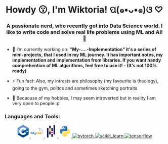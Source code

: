 <h1 align="center">Howdy 😗, I'm Wiktoria! ପ(๑•ᴗ•๑)ଓ ♡</h1>
<h3 align="center">A passionate nerd, who recently got into Data Science world. I like to write code and solve real life problems using ML and AI! 🥞</h3>

- 🔭 I’m currently working on: **"My-....-Implementation" it's a series of mini-projects, that I used in my ML journey. It has important notes, my implementation and implementation from libraries. If you want handy comprehention of ML algorithms, feel free to use it! - (It's not 100% ready)**

- ⚡ Fun fact: Also, my intrests are philosophy (my favourite is theology), going to the gym, politcs and sometimes sketching portraits

- 🚨 Becaouse of my hobbies, I may seem introverted but in reality I am very open to people :p

<p align="left">
</p>

<h3 align="left">Languages and Tools:</h3>
<p align="center"> <a href="https://www.w3schools.com/cpp/" target="_blank" rel="noreferrer"> <img src="https://raw.githubusercontent.com/devicons/devicon/master/icons/cplusplus/cplusplus-original.svg" alt="cplusplus" width="40" height="40"/> </a> <a href="https://www.mysql.com/" target="_blank" rel="noreferrer"> <img src="https://raw.githubusercontent.com/devicons/devicon/master/icons/mysql/mysql-original-wordmark.svg" alt="mysql" width="40" height="40"/> </a> <a href="https://pandas.pydata.org/" target="_blank" rel="noreferrer"> <img src="https://raw.githubusercontent.com/devicons/devicon/2ae2a900d2f041da66e950e4d48052658d850630/icons/pandas/pandas-original.svg" alt="pandas" width="40" height="40"/> </a> <a href="https://www.python.org" target="_blank" rel="noreferrer"> <img src="https://raw.githubusercontent.com/devicons/devicon/master/icons/python/python-original.svg" alt="python" width="40" height="40"/> </a> <a href="https://pytorch.org/" target="_blank" rel="noreferrer"> <img src="https://www.vectorlogo.zone/logos/pytorch/pytorch-icon.svg" alt="pytorch" width="40" height="40"/> </a> <a href="https://scikit-learn.org/" target="_blank" rel="noreferrer"> <img src="https://upload.wikimedia.org/wikipedia/commons/0/05/Scikit_learn_logo_small.svg" alt="scikit_learn" width="40" height="40"/> </a> <a href="https://www.tensorflow.org" target="_blank" rel="noreferrer"> <img src="https://www.vectorlogo.zone/logos/tensorflow/tensorflow-icon.svg" alt="tensorflow" width="40" height="40"/> </a> </p>
